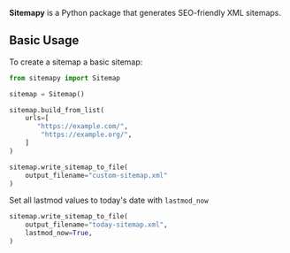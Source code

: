 **Sitemapy** is a Python package that generates SEO-friendly XML sitemaps.


## Basic Usage

To create a sitemap a basic sitemap:

```python
from sitemapy import Sitemap

sitemap = Sitemap()

sitemap.build_from_list(
    urls=[
       "https://example.com/",
        "https://example.org/", 
    ]
)

sitemap.write_sitemap_to_file(
    output_filename="custom-sitemap.xml"
)
```

Set all lastmod values to today's date with `lastmod_now`

```python
sitemap.write_sitemap_to_file(
    output_filename="today-sitemap.xml",
    lastmod_now=True,
)
